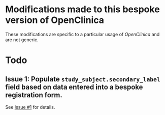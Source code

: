 # Modifications made to this bespoke version of OpenClinica

These modifications are specific to a particular usage of _OpenClinica_ and are not generic.

# Todo

## Issue 1: Populate `study_subject.secondary_label` field based on data entered into a bespoke registration form.

See [Issue #1](https://github.com/charlescrichton/OpenClinica/issues/1) for details.

